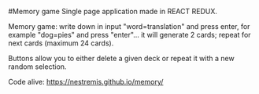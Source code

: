 #Memory game
Single page application made in REACT REDUX.

Memory game: write down in input "word=translation" and press enter, for example "dog=pies" and press "enter"... it will generate 2 cards; repeat for next cards (maximum 24 cards). 

Buttons allow you to either delete a given deck or repeat it with a new random selection. 

Code alive: https://nestremis.github.io/memory/

